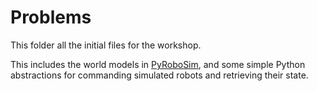 # Problems

This folder all the initial files for the workshop.

This includes the world models in [PyRoboSim](https://github.com/sea-bass/pyrobosim), and some simple Python abstractions for commanding simulated robots and retrieving their state.
